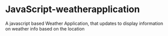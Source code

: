 # JavaScript-weatherapplication
A javascript based Weather Application, that updates to display information on weather info based on the location
